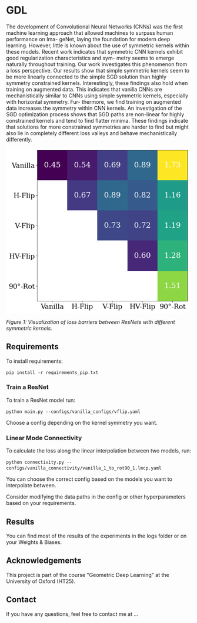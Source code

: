 # GDL
The development of Convolutional Neural Networks (CNNs) was the first machine
learning approach that allowed machines to surpass human performance on Ima-
geNet, laying the foundation for modern deep learning. However, little is known
about the use of symmetric kernels within these models. Recent work indicates
that symmetric CNN kernels exhibit good regularization characteristics and sym-
metry seems to emerge naturally throughout training. Our work investigates this
phenomenon from a loss perspective. Our results show that simple symmetric
kernels seem to be more linearly connected to the simple SGD solution than highly
symmetry constrained kernels. Interestingly, these findings also hold when training
on augmented data. This indicates that vanilla CNNs are mechanistically similar to
CNNs using simple symmetric kernels, especially with horizontal symmetry. Fur-
thermore, we find training on augmented data increases the symmetry within CNN
kernels. An investigation of the SGD optimization process shows that SGD paths
are non-linear for highly constrained kernels and tend to find flatter minima. These
findings indicate that solutions for more constrained symmetries are harder to find
but might also lie in completely different loss valleys and behave mechanistically
differently.


<img src="images/results.png" alt="Results Overview" width="500">

*Figure 1: Visualization of loss barriers between ResNets with different symmetric kernels.*

## Requirements

To install requirements:

```setup
pip install -r requirements_pip.txt
```

### Train a ResNet

To train a ResNet model run:

```experiment1
python main.py --configs/vanilla_configs/vflip.yaml
```
Choose a config depending on the kernel symmetry you want.
### Linear Mode Connectivity

To calculate the loss along the linear interpolation between two models, run:

```experiment2
python connectivity.py --configs/vanilla_connectivity/vanilla_1_to_rot90_1.lmcp.yaml
```
You can choose the correct config based on the models you want to interpolate between. 

Consider modifying the data paths in the config or other hyperparameters based on your requirements.

## Results

You can find most of the results of the experiments in the logs folder or on your Weights & Biases.

## Acknowledgements

This project is part of the course "Geometric Deep Learning" at the University of Oxford (HT25).

## Contact

If you have any questions, feel free to contact me at ...